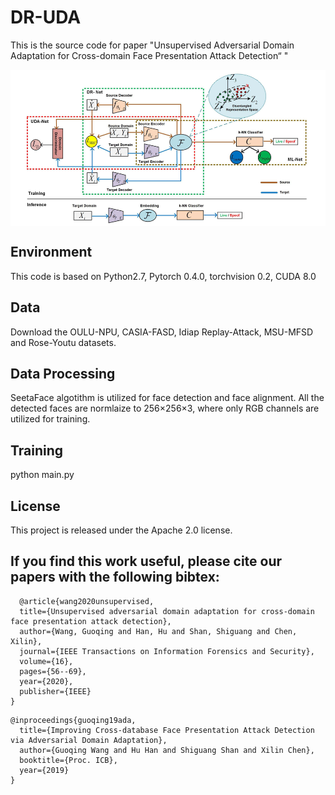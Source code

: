 # DR-UDA
This is the source code for paper "Unsupervised Adversarial Domain Adaptation for Cross-domain Face Presentation Attack Detection“ "

<img src="./overview.png" width = "600px" height = "250px" align=center />

## Environment

This code is based on Python2.7, Pytorch 0.4.0, torchvision 0.2, CUDA 8.0

## Data


Download the OULU-NPU, CASIA-FASD, Idiap Replay-Attack, MSU-MFSD and Rose-Youtu datasets.

## Data Processing 
SeetaFace algotithm is utilized for face detection and face alignment. All the detected faces are normlaize to 256$\times$256$\times$3, where only RGB channels are utilized for training.

## Training
python main.py

## License
This project is released under the Apache 2.0 license.

## If you find this work useful, please cite our papers with the following bibtex:
```
  @article{wang2020unsupervised,
  title={Unsupervised adversarial domain adaptation for cross-domain face presentation attack detection},
  author={Wang, Guoqing and Han, Hu and Shan, Shiguang and Chen, Xilin},
  journal={IEEE Transactions on Information Forensics and Security},
  volume={16},
  pages={56--69},
  year={2020},
  publisher={IEEE}
}
```
```
@inproceedings{guoqing19ada,
  title={Improving Cross-database Face Presentation Attack Detection via Adversarial Domain Adaptation},
  author={Guoqing Wang and Hu Han and Shiguang Shan and Xilin Chen},
  booktitle={Proc. ICB},
  year={2019}
}
```
